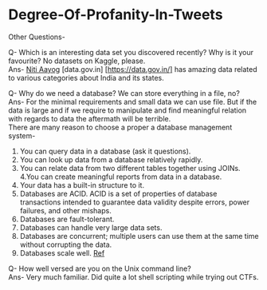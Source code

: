 # Degree-Of-Profanity-In-Tweets
Other Questions-

Q- Which is an interesting data set you discovered recently? Why is it your favourite? No datasets on Kaggle, please. <br>
Ans- [Niti Aayog](https://www.niti.gov.in/) [data.gov.in] [https://data.gov.in/]  has amazing data related to various categories about India and its states. 

Q- Why do we need a database? We can store everything in a file, no? <br>
Ans- For the minimal requirements and small data we can use file. But if the data is large and if we require to manipulate and find meaningful relation with regards to data the aftermath will be terrible. <br>
There are many reason to choose a proper a database management system- 
1. You can query data in a database (ask it questions).
2. You can look up data from a database relatively rapidly.
3. You can relate data from two different tables together using JOINs.
4.You can create meaningful reports from data in a database.
5. Your data has a built-in structure to it.
6. Databases are ACID. ACID is a set of properties of database transactions intended to guarantee data validity despite errors, power failures, and other mishaps.
7. Databases are fault-tolerant.
8. Databases can handle very large data sets.
9. Databases are concurrent; multiple users can use them at the same time without corrupting the data.
10. Databases scale well.
[Ref](https://softwareengineering.stackexchange.com/questions/190482/why-use-a-database-instead-of-just-saving-your-data-to-disk)

Q- How well versed are you on the Unix command line? <br>
Ans- Very much familiar. Did quite a lot shell scripting while trying out CTFs.
